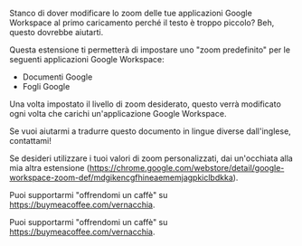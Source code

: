 Stanco di dover modificare lo zoom delle tue applicazioni Google Workspace al primo caricamento perché il testo è troppo piccolo? Beh, questo dovrebbe aiutarti.

Questa estensione ti permetterà di impostare uno "zoom predefinito" per le seguenti applicazioni Google Workspace:

- Documenti Google
- Fogli Google

Una volta impostato il livello di zoom desiderato, questo verrà modificato ogni volta che carichi un'applicazione Google Workspace.

Se vuoi aiutarmi a tradurre questo documento in lingue diverse dall'inglese, contattami!

Se desideri utilizzare i tuoi valori di zoom personalizzati, dai un'occhiata alla mia altra estensione (https://chrome.google.com/webstore/detail/google-workspace-zoom-def/mdgikencgfhineaememjagpkiclbdkka).

Puoi supportarmi "offrendomi un caffè" su https://buymeacoffee.com/vernacchia.

Puoi supportarmi "offrendomi un caffè" su https://buymeacoffee.com/vernacchia.

